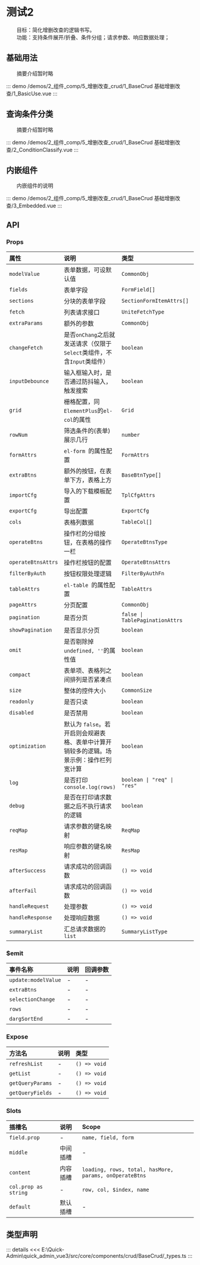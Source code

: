 # 测试2

&emsp;&emsp;目标：简化增删改查的逻辑书写。  
&emsp;&emsp;功能：支持条件展开/折叠、条件分组；请求参数、响应数据处理；
## 基础用法

&emsp;&emsp;摘要介绍暂时略

::: demo 
/demos/2_组件_comp/5_增删改查_crud/1_BaseCrud 基础增删改查/1_BasicUse.vue
:::
## 查询条件分类

&emsp;&emsp;摘要介绍暂时略

::: demo 
/demos/2_组件_comp/5_增删改查_crud/1_BaseCrud 基础增删改查/2_ConditionClassify.vue
:::
## 内嵌组件

&emsp;&emsp;内嵌组件的说明

::: demo 
/demos/2_组件_comp/5_增删改查_crud/1_BaseCrud 基础增删改查/3_Embedded.vue
:::


## API 

### Props

|属性|说明|类型|默认值|
|:---|:---|:---|:---|
|`modelValue`|表单数据，可设默认值|`CommonObj`|-|
|`fields`|表单字段|`FormField[]`|`[]`|
|`sections`|分块的表单字段|`SectionFormItemAttrs[]`|-|
|`fetch`|列表请求接口|`UniteFetchType`|-|
|`extraParams`|额外的参数|`CommonObj`|-|
|`changeFetch`|是否`onChang`之后就发送请求（仅限于`Select`类组件，不含`Input`类组件）|`boolean`|`true`|
|`inputDebounce`|输入框输入时，是否通过防抖输入，触发搜索|`boolean`|`true`|
|`grid`|栅格配置，同`ElementPlus`的`el-col`的属性|`Grid`|`defaultGridAttrs`|
|`rowNum`|筛选条件的(表单)展示几行|`number`|-|
|`formAttrs`|`el-form `的属性配置|`FormAttrs`|`defaultFormAttrs`|
|`extraBtns`|额外的按钮，在表单下方，表格上方|`BaseBtnType[]`|-|
|`importCfg`|导入的下载模板配置|`TplCfgAttrs`|-|
|`exportCfg`|导出配置|`ExportCfg`|{ `limit: 10000 `}|
|`cols`|表格列数据|`TableCol[]`|`[]`|
|`operateBtns`|操作栏的分组按钮，在表格的操作一栏|`OperateBtnsType`|-|
|`operateBtnsAttrs`|操作栏按钮的配置|`OperateBtnsAttrs`|-|
|`filterByAuth`|按钮权限处理逻辑|`FilterByAuthFn`|`true`|
|`tableAttrs`|`el-table `的属性配置|`TableAttrs`|`defaultTableAttrs`|
|`pageAttrs`|分页配置|`CommonObj`|-|
|`pagination`|是否分页|`false \| TablePaginationAttrs`|`defaultPagination`|
|`showPagination`|是否显示分页|`boolean`|`true`|
|`omit`|是否剔除掉`undefined, ''`的属性值|`boolean`|`true`|
|`compact`|表单项、表格列之间排列是否紧凑点|`boolean`|`_props.grid.xl < 6`|
|`size`|整体的控件大小|`CommonSize`|`defaultCommonSize`|
|`readonly`|是否只读|`boolean`|-|
|`disabled`|是否禁用|`boolean`|-|
|`optimization`|默认为 `false`。若开启则会规避表格、表单中计算开销较多的逻辑。场景示例：操作栏列宽计算|`boolean`|-|
|`log`|是否打印`console.log(rows)`|`boolean \| "req" \| "res"`|-|
|`debug`|是否在打印请求数据之后不执行请求的逻辑|`boolean`|-|
|`reqMap`|请求参数的键名映射|`ReqMap`|`defaultReqMap`|
|`resMap`|响应参数的键名映射|`ResMap`|`defaultResMap`|
|`afterSuccess`|请求成功的回调函数|`() => void`|-|
|`afterFail`|请求成功的回调函数|`() => void`|-|
|`handleRequest`|处理参数|`() => void`|-|
|`handleResponse`|处理响应数据|`() => void`|-|
|`summaryList`|汇总请求数据的 `list`|`SummaryListType`|-|

### $emit

|事件名称|说明|回调参数|
|:---|:---|:---|
|`update:modelValue`|-|-|
|`extraBtns`|-|-|
|`selectionChange`|-|-|
|`rows`|-|-|
|`dargSortEnd`|-|-|

### Expose

|方法名|说明|类型|
|:---|:---|:---|
|`refreshList`|-|`() => void`|
|`getList`|-|`() => void`|
|`getQueryParams`|-|`() => void`|
|`getQueryFields`|-|`() => void`|

### Slots

|插槽名|说明|Scope|
|:---|:---|:---|
|`field.prop`|-|`name, field, form`|
|`middle`|中间插槽|-|
|`content`|内容插槽|`loading, rows, total, hasMore, params, onOperateBtns`|
|`col.prop as string`|-|`row, col, $index, name`|
|`default`|默认插槽|-|


## 类型声明

::: details
<<< E:\Quick-Admin\quick_admin_vue3/src/core/components/crud/BaseCrud/_types.ts
:::  
